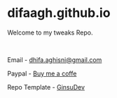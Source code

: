 # difaagh.github.io

Welcome to my tweaks Repo.

&nbsp;

Email - dhifa.aghisni@gmail.com

Paypal - [Buy me a coffe](https://paypal.me/difaagh)

Repo Template - [GinsuDev](https://github.com/ginsudev/repo)
